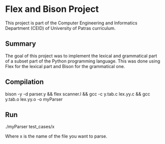 # Flex and Bison Project
This project is part of the Computer Engineering and Informatics Department (CEID) of University of Patras curriculum.

## Summary
The goal of this project was to implement the lexical and grammatical part of a subset part of the Python programming language. This was done using Flex for the lexical part and Bison for the grammatical one.

## Compilation
bison -y -d parser.y && flex scanner.l && gcc -c y.tab.c lex.yy.c && gcc y.tab.o lex.yy.o -o myParser

## Run
./myParser test_cases/x

Where x is the name of the file you want to parse.


